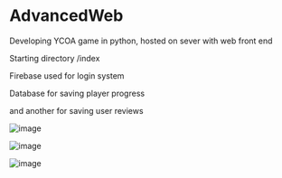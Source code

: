 # AdvancedWeb
Developing YCOA game in python, hosted on sever with web front end

Starting directory /index

Firebase used for login system

Database for saving player progress

and another for saving user reviews


![image](https://github.com/Joketts/AdvancedWeb/assets/123466936/cf6a99c7-4ecc-49cb-a3e7-f6605c69a664)


![image](https://github.com/Joketts/AdvancedWeb/assets/123466936/0cb03461-afc6-49df-b8d8-26ab09d2a354)


![image](https://github.com/Joketts/AdvancedWeb/assets/123466936/78001470-b779-4889-836f-29873d0638e3)


